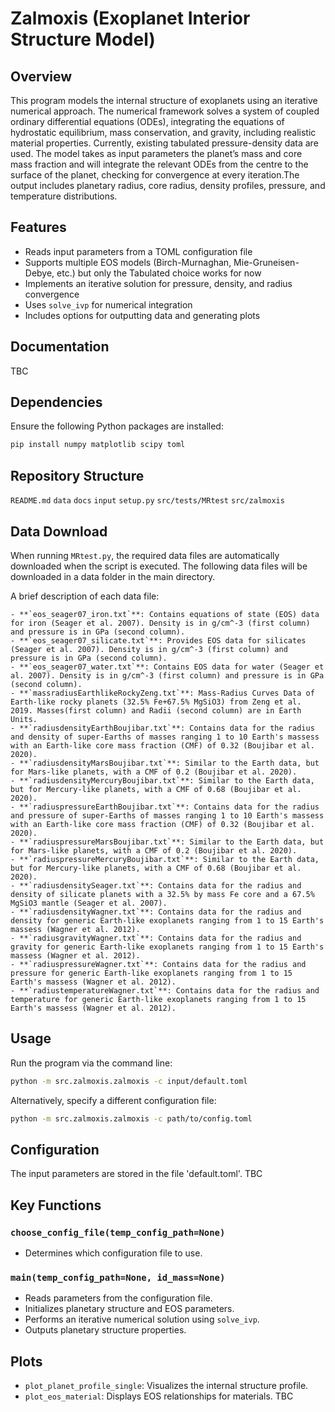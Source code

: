 # Zalmoxis (Exoplanet Interior Structure Model)

## Overview
This program models the internal structure of exoplanets using an iterative numerical approach. The numerical framework solves a system of coupled ordinary differential equations (ODEs), integrating the equations of hydrostatic equilibrium, mass conservation, and gravity, including realistic material properties. Currently, existing tabulated pressure-density data are used. The model takes as input parameters the planet’s mass and core mass fraction and will integrate the relevant ODEs from the centre to the surface of the planet, checking for convergence at every iteration.The output includes planetary radius, core radius, density profiles, pressure, and temperature distributions.

## Features
- Reads input parameters from a TOML configuration file
- Supports multiple EOS models (Birch-Murnaghan, Mie-Gruneisen-Debye, etc.) but only the Tabulated choice works for now
- Implements an iterative solution for pressure, density, and radius convergence
- Uses `solve_ivp` for numerical integration
- Includes options for outputting data and generating plots

## Documentation

TBC

## Dependencies
Ensure the following Python packages are installed:
```bash
pip install numpy matplotlib scipy toml
```

## Repository Structure

```README.md```
```data```
```docs```
```input```
```setup.py```
```src/tests/MRtest```
```src/zalmoxis```

## Data Download
When running `MRtest.py`, the required data files are automatically downloaded when the script is executed. 
The following data files will be downloaded in a data folder in the main directory.

A brief description of each data file:

```
- **`eos_seager07_iron.txt`**: Contains equations of state (EOS) data for iron (Seager et al. 2007). Density is in g/cm^-3 (first column) and pressure is in GPa (second column).
- **`eos_seager07_silicate.txt`**: Provides EOS data for silicates (Seager et al. 2007). Density is in g/cm^-3 (first column) and pressure is in GPa (second column).
- **`eos_seager07_water.txt`**: Contains EOS data for water (Seager et al. 2007). Density is in g/cm^-3 (first column) and pressure is in GPa (second column).
- **`massradiusEarthlikeRockyZeng.txt`**: Mass-Radius Curves Data of Earth-like rocky planets (32.5% Fe+67.5% MgSiO3) from Zeng et al. 2019. Masses(first column) and Radii (second column) are in Earth Units.
- **`radiusdensityEarthBoujibar.txt`**: Contains data for the radius and density of super‐Earths of masses ranging 1 to 10 Earth's massess with an Earth-like core mass fraction (CMF) of 0.32 (Boujibar et al. 2020).
- **`radiusdensityMarsBoujibar.txt`**: Similar to the Earth data, but for Mars-like planets, with a CMF of 0.2 (Boujibar et al. 2020).
- **`radiusdensityMercuryBoujibar.txt`**: Similar to the Earth data, but for Mercury-like planets, with a CMF of 0.68 (Boujibar et al. 2020).
- **`radiuspressureEarthBoujibar.txt`**: Contains data for the radius and pressure of super‐Earths of masses ranging 1 to 10 Earth's massess with an Earth-like core mass fraction (CMF) of 0.32 (Boujibar et al. 2020).
- **`radiuspressureMarsBoujibar.txt`**: Similar to the Earth data, but for Mars-like planets, with a CMF of 0.2 (Boujibar et al. 2020).
- **`radiuspressureMercuryBoujibar.txt`**: Similar to the Earth data, but for Mercury-like planets, with a CMF of 0.68 (Boujibar et al. 2020).
- **`radiusdensitySeager.txt`**: Contains data for the radius and density of silicate planets with a 32.5% by mass Fe core and a 67.5% MgSiO3 mantle (Seager et al. 2007).
- **`radiusdensityWagner.txt`**: Contains data for the radius and density for generic Earth-like exoplanets ranging from 1 to 15 Earth's massess (Wagner et al. 2012).
- **`radiusgravityWagner.txt`**: Contains data for the radius and gravity for generic Earth-like exoplanets ranging from 1 to 15 Earth's massess (Wagner et al. 2012).
- **`radiuspressureWagner.txt`**: Contains data for the radius and pressure for generic Earth-like exoplanets ranging from 1 to 15 Earth's massess (Wagner et al. 2012).
- **`radiustemperatureWagner.txt`**: Contains data for the radius and temperature for generic Earth-like exoplanets ranging from 1 to 15 Earth's massess (Wagner et al. 2012).
```

## Usage
Run the program via the command line:
```bash
python -m src.zalmoxis.zalmoxis -c input/default.toml
```

Alternatively, specify a different configuration file:
```bash
python -m src.zalmoxis.zalmoxis -c path/to/config.toml
```

## Configuration
The input parameters are stored in the file 'default.toml'. 
TBC

## Key Functions
### `choose_config_file(temp_config_path=None)`
- Determines which configuration file to use.

### `main(temp_config_path=None, id_mass=None)`
- Reads parameters from the configuration file.
- Initializes planetary structure and EOS parameters.
- Performs an iterative numerical solution using `solve_ivp`.
- Outputs planetary structure properties.

## Plots
- `plot_planet_profile_single`: Visualizes the internal structure profile.
- `plot_eos_material`: Displays EOS relationships for materials.
TBC

